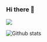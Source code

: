 ### Hi there 👋

![](https://komarev.com/ghpvc/?username=ruo2019&color=purple)

![Github stats](https://github-readme-stats.vercel.app/api?username=ruo2019)
